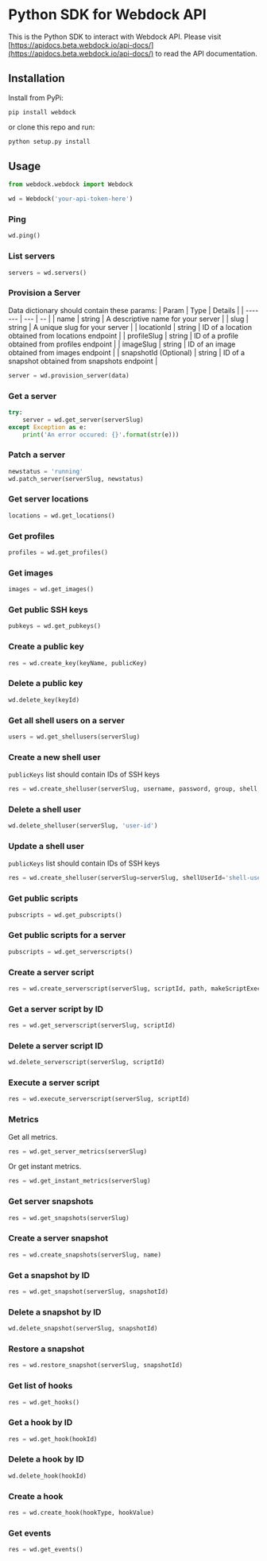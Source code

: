 # Python SDK for Webdock API
This is the Python SDK to interact with Webdock API. Please visit [https://apidocs.beta.webdock.io/api-docs/](https://apidocs.beta.webdock.io/api-docs/) to read the API documentation.

## Installation
Install from PyPi:
```shell
pip install webdock
```
or clone this repo and run:
```python
python setup.py install
```
## Usage
```python
from webdock.webdock import Webdock

wd = Webdock('your-api-token-here')
```

### Ping
```python
wd.ping()
```

### List servers
```python
servers = wd.servers()
```

### Provision a Server
Data dictionary should contain these params:
| Param | Type | Details |
| ------- | --- | -- |
| name | string | A descriptive name for your server |
| slug | string | A unique slug for your server |
| locationId | string | ID of a location obtained from locations endpoint |
| profileSlug | string | ID of a profile obtained from profiles endpoint |
| imageSlug | string | ID of an image obtained from images endpoint |
| snapshotId (Optional) | string | ID of a snapshot obtained from snapshots endpoint |

```python
server = wd.provision_server(data)
```

### Get a server
```python
try:
    server = wd.get_server(serverSlug)
except Exception as e:
    print('An error occured: {}'.format(str(e)))
```

### Patch a server
```python
newstatus = 'running'
wd.patch_server(serverSlug, newstatus)
```

### Get server locations
```python
locations = wd.get_locations()
```

### Get profiles
```python
profiles = wd.get_profiles()
```

### Get images
```python
images = wd.get_images()
```

### Get public SSH keys
```python
pubkeys = wd.get_pubkeys()
```

### Create a public key
```python
res = wd.create_key(keyName, publicKey)
```

### Delete a public key
```python
wd.delete_key(keyId)
```

### Get all shell users on a server
```python
users = wd.get_shellusers(serverSlug)
```

### Create a new shell user
`publicKeys` list should contain IDs of SSH keys
```python
res = wd.create_shelluser(serverSlug, username, password, group, shell, publicKeys=[])
```

### Delete a shell user
```python
wd.delete_shelluser(serverSlug, 'user-id')
```

### Update a shell user
`publicKeys` list should contain IDs of SSH keys
```python
res = wd.create_shelluser(serverSlug=serverSlug, shellUserId='shell-user-id-to-update', username='username', password='password', group='group', shell='default-shell', publicKeys=[])
```

### Get public scripts
```python
pubscripts = wd.get_pubscripts()
```

### Get public scripts for a server
```python
pubscripts = wd.get_serverscripts()
```

### Create a server script
```python
res = wd.create_serverscript(serverSlug, scriptId, path, makeScriptExecutable=False, executeImmediately=False)
```

### Get a server script by ID
```python
res = wd.get_serverscript(serverSlug, scriptId)
```

### Delete a server script ID
```python
wd.delete_serverscript(serverSlug, scriptId)
```

### Execute a server script
```python
res = wd.execute_serverscript(serverSlug, scriptId)
```

### Metrics
Get all metrics.

```python
res = wd.get_server_metrics(serverSlug)
```

Or get instant metrics.

```python
res = wd.get_instant_metrics(serverSlug)
```

### Get server snapshots
```python
res = wd.get_snapshots(serverSlug)
```

### Create a server snapshot
```python
res = wd.create_snapshots(serverSlug, name)
```

### Get a snapshot by ID
```python
res = wd.get_snapshot(serverSlug, snapshotId)
```

### Delete a snapshot by ID
```python
wd.delete_snapshot(serverSlug, snapshotId)
```

### Restore a snapshot
```python
res = wd.restore_snapshot(serverSlug, snapshotId)
```

### Get list of hooks
```python
res = wd.get_hooks()
```

### Get a hook by ID
```python
res = wd.get_hook(hookId)
```

### Delete a hook by ID
```python
wd.delete_hook(hookId)
```

### Create a hook
```python
res = wd.create_hook(hookType, hookValue)
```

### Get events
```python
res = wd.get_events()
```